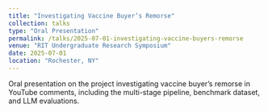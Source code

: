 ```yaml
---
title: "Investigating Vaccine Buyer’s Remorse"
collection: talks
type: "Oral Presentation"
permalink: /talks/2025-07-01-investigating-vaccine-buyers-remorse
venue: "RIT Undergraduate Research Symposium"
date: 2025-07-01
location: "Rochester, NY"
---
```


Oral presentation on the project investigating vaccine buyer’s remorse in YouTube comments, including the multi-stage pipeline, benchmark dataset, and LLM evaluations.
